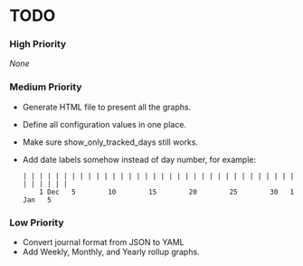 # TODO

### High Priority
_None_

### Medium Priority
- Generate HTML file to present all the graphs.
- Define all configuration values in one place.
- Make sure show_only_tracked_days still works.
- Add date labels somehow instead of day number, for example:

      | | | | | | | | | | | | | | | | | | | | | | | | | | | | | | | | | | | | | | | |
          1 Dec   5        10        15        20        25        30   1 Jan   5

### Low Priority
- Convert journal format from JSON to YAML
- Add Weekly, Monthly, and Yearly rollup graphs.